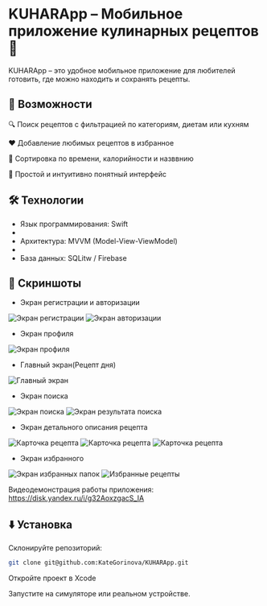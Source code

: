 # KUHARApp – Мобильное приложение кулинарных рецептов 🍳

KUHARApp – это удобное мобильное приложение для любителей готовить, где можно находить и сохранять рецепты.


## 📱 Возможности

🔍 Поиск рецептов c фильтрацией по категориям, диетам или кухням

❤️ Добавление любимых рецептов в избранное

🛒 Сортировка по времени, калорийности и назввнию

📱 Простой и интуитивно понятный интерфейс

## 🛠 Технологии

- Язык программирования: Swift
- 
- Архитектура: MVVM (Model-View-ViewModel)
- 
- База данных: SQLitw / Firebase

## 📸 Скриншоты

- Экран регистрации и авторизации

![Экран регистрации](https://github.com/KateGorinova/KUHARApp/blob/screenshots/reg.png)
![Экран авторизации](https://github.com/KateGorinova/KUHARApp/blob/screenshots/auth.png)

- Экран профиля 

![Экран профиля](https://github.com/KateGorinova/KUHARApp/blob/screenshots/profile.png)

- Главный экран(Рецепт дня) 

![Главный экран](https://github.com/KateGorinova/KUHARApp/blob/screenshots/main.png)

- Экран поиска

![Экран поиска](https://github.com/KateGorinova/KUHARApp/blob/screenshots/search.png)
![Экран результата поиска](https://github.com/KateGorinova/KUHARApp/blob/screenshots/catalog.png)

- Экран детального описания рецепта

![Карточка рецепта](https://github.com/KateGorinova/KUHARApp/blob/screenshots/card1.png)
![Карточка рецепта](https://github.com/KateGorinova/KUHARApp/blob/screenshots/card2.png)
![Карточка рецепта](https://github.com/KateGorinova/KUHARApp/blob/screenshots/card3.png)

- Экран избранного

![Экран избранных папок](https://github.com/KateGorinova/KUHARApp/blob/screenshots/favorite1.png)
![Избранные рецепты](https://github.com/KateGorinova/KUHARApp/blob/screenshots/favorite2.png)


Видеодемонстрация работы приложения: https://disk.yandex.ru/i/g32AoxzgacS_IA

## ⬇️ Установка

Склонируйте репозиторий:
```bash
git clone git@github.com:KateGorinova/KUHARApp.git
```
Откройте проект в Xcode

Запустите на симуляторе или реальном устройстве.
